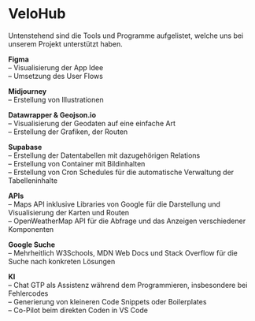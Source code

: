 # VeloHub

Untenstehend sind die Tools und Programme aufgelistet, welche uns bei unserem Projekt unterstützt haben.

**Figma**<br />
– Visualisierung der App Idee<br />
– Umsetzung des User Flows

**Midjourney**<br />
– Erstellung von Illustrationen

**Datawrapper & Geojson.io**<br />
– Visualisierung der Geodaten auf eine einfache Art<br />
– Erstellung der Grafiken, der Routen

**Supabase**<br />
– Erstellung der Datentabellen mit dazugehörigen Relations<br />
– Erstellung von Container mit Bildinhalten<br />
– Erstellung von Cron Schedules für die automatische Verwaltung der Tabelleninhalte

**APIs**<br />
– Maps API inklusive Libraries von Google für die Darstellung und Visualisierung der Karten und Routen<br />
– OpenWeatherMap API für die Abfrage und das Anzeigen verschiedener Komponenten

**Google Suche**<br />
– Mehrheitlich W3Schools, MDN Web Docs und Stack Overflow für die Suche nach konkreten Lösungen

**KI**<br />
– Chat GTP als Assistenz während dem Programmieren, insbesondere bei Fehlercodes<br />
– Generierung von kleineren Code Snippets oder Boilerplates<br />
– Co-Pilot beim direkten Coden in VS Code
